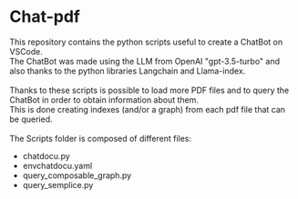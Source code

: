 # Chat-pdf

This repository contains the python scripts useful to create a ChatBot on VSCode.\
The ChatBot was made using the LLM from OpenAI "gpt-3.5-turbo" and also thanks to the python libraries Langchain and Llama-index.\
\
Thanks to these scripts is possible to load more PDF files and to query the ChatBot in order to obtain information about them.\
This is done creating indexes (and/or a graph) from each pdf file that can be queried.\
\
The Scripts folder is composed of different files:
- chatdocu.py
- envchatdocu.yaml
- query_composable_graph.py
- query_semplice.py

